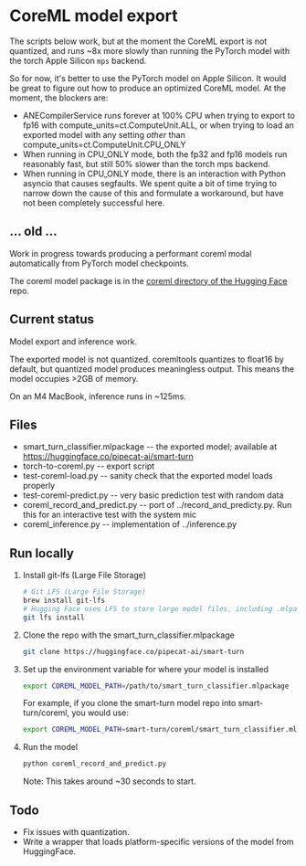 # CoreML model export

The scripts below work, but at the moment the CoreML export is not quantized, and runs ~8x more slowly than running the PyTorch model with the torch Apple Silicon `mps` backend.

So for now, it's better to use the PyTorch model on Apple Silicon. It would be great to figure out how to produce an optimized CoreML model. At the moment, the blockers are:
  - ANECompilerService runs forever at 100% CPU when trying to export to fp16 with compute_units=ct.ComputeUnit.ALL, or when trying to load an exported model with any setting *other* than compute_units=ct.ComputeUnit.CPU_ONLY
  - When running in CPU_ONLY mode, both the fp32 and fp16 models run reasonably fast, but still 50% slower than the torch mps backend.
  - When running in CPU_ONLY mode, there is an interaction with Python asyncio that causes segfaults. We spent quite a bit of time trying to narrow down the cause of this and formulate a workaround, but have not been completely successful here.

## ... old ...

Work in progress towards producing a performant coreml modal automatically from PyTorch model checkpoints.

The coreml model package is in the [coreml directory of the Hugging Face](https://huggingface.co/pipecat-ai/smart-turn/tree/main/coreml) repo.

## Current status

Model export and inference work.

The exported model is not quantized. coremltools quantizes to float16 by default, but
quantized model produces meaningless output. This means the model occupies >2GB
of memory.

On an M4 MacBook, inference runs in ~125ms.

## Files

- smart_turn_classifier.mlpackage -- the exported model; available at https://huggingface.co/pipecat-ai/smart-turn
- torch-to-coreml.py -- export script
- test-coreml-load.py -- sanity check that the exported model loads properly
- test-coreml-predict.py -- very basic prediction test with random data
- coreml_record_and_predict.py -- port of ../record_and_predicty.py. Run this for an interactive test with the system mic
- coreml_inference.py -- implementation of ../inference.py

## Run locally

1. Install git-lfs (Large File Storage)

   ```bash
   # Git LFS (Large File Storage)
   brew install git-lfs
   # Hugging Face uses LFS to store large model files, including .mlpackage
   git lfs install
   ```

2. Clone the repo with the smart_turn_classifier.mlpackage

   ```bash
   git clone https://huggingface.co/pipecat-ai/smart-turn
   ```

3. Set up the environment variable for where your model is installed

   ```bash
   export COREML_MODEL_PATH=/path/to/smart_turn_classifier.mlpackage
   ```

   For example, if you clone the smart-turn model repo into smart-turn/coreml, you would use:

   ```bash
   export COREML_MODEL_PATH=smart-turn/coreml/smart_turn_classifier.mlpackage
   ```

4. Run the model

   ```bash
   python coreml_record_and_predict.py
   ```

   Note: This takes around ~30 seconds to start.

## Todo

- Fix issues with quantization.
- Write a wrapper that loads platform-specific versions of the model from HuggingFace.
